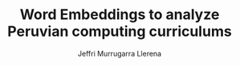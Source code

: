 ---
paperId: 14
author: Jeffri Murrugarra Llerena
publicationauthor: Murrugarra Llerena, J.
title: Word Embeddings to analyze Peruvian computing curriculums
pitch: https://slideslive.com/38930535/word-embeddings-to-analyze-peruvian-computing-curriculums?ref=folder-55828
poster: Poster_Jeffri_Murrugarra
alt: --
type: Poster
topic: Applications
subtopic: Deep Learning
link: 
conference: icml
year: 2020
tags: icml-2020
location: Virtual
---